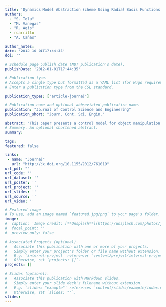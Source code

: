 ```yaml
---
title: 'Dynamics Model Abstraction Scheme Using Radial Basis Functions'
authors:
  - "S. Tolu"
  - "M. Vanegas"
  - "R. Agís"
  - rcarrillo
  - "A. Cañas"

author_notes:
date: '2012-10-01T17:44:35'
doi: ''

# Schedule page publish date (NOT publication's date).
publishDate: '2012-01-01T17:44:35'

# Publication type.
# Accepts a single type but formatted as a YAML list (for Hugo requirements).
# Enter a publication type from the CSL standard.

publication_types: ["article-journal"]

# Publication name and optional abbreviated publication name.
publication: "Journal of Control Science and Engineering"
publication_short: "Journ. Cont. Sci. Engin."

abstract: "This paper presents a control model for object manipulation. Properties of objects and environmental conditions influence the motor control and learning. System dynamics depend on an unobserved external context, for example, work load of a robot manipulator. The dynamics of a robot arm change as it manipulates objects with different physical properties, for example, the mass, shape, or mass distribution. We address active sensing strategies to acquire object dynamical models with a radial basis function neural network (RBF). Experiments are done using a real robot's arm, and trajectory data are gathered during various trials manipulating different objects. Biped robots do not have high force joint servos and the control system hardly compensates all the inertia variation of the adjacent joints and disturbance torque on dynamic gait control. In order to achieve smoother control and lead to more reliable sensorimotor complexes, we evaluate and compare a sparse velocity-driven versus a dense position-driven control scheme."
# Summary. An optional shortened abstract.
summary:

tags:
featured: false

links:
 - name: "Journal"
   url: "http://dx.doi.org/10.1155/2012/761019"
url_pdf: ""
url_code: ''
url_dataset: ''
url_poster: ''
url_project: ''
url_slides: ''
url_source: ''
url_video: ''

# Featured image
# To use, add an image named `featured.jpg/png` to your page's folder.
image:
#  caption: 'Image credit: [**Unsplash**](https://unsplash.com/photos/jdD8gXaTZsc)'
#  focal_point: ''
#  preview_only: false

# Associated Projects (optional).
#   Associate this publication with one or more of your projects.
#   Simply enter your project's folder or file name without extension.
#   E.g. `internal-project` references `content/project/internal-project/index.md`.
#   Otherwise, set `projects: []`.
projects: []

# Slides (optional).
#   Associate this publication with Markdown slides.
#   Simply enter your slide deck's filename without extension.
#   E.g. `slides: "example"` references `content/slides/example/index.md`.
#   Otherwise, set `slides: ""`.
slides:
---
```

